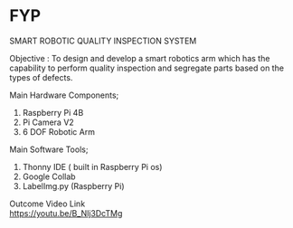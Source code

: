 # FYP
SMART ROBOTIC QUALITY INSPECTION SYSTEM

Objective : To design and develop a smart robotics arm which has the capability to
perform quality inspection and segregate parts based on the types of defects. 


Main Hardware Components;
1. Raspberry Pi 4B
2. Pi Camera V2
3. 6 DOF Robotic Arm

Main Software Tools;
1. Thonny IDE ( built in Raspberry Pi os)
2. Google Collab
3. LabelImg.py (Raspberry Pi)

Outcome Video Link    
https://youtu.be/B_Nlj3DcTMg

